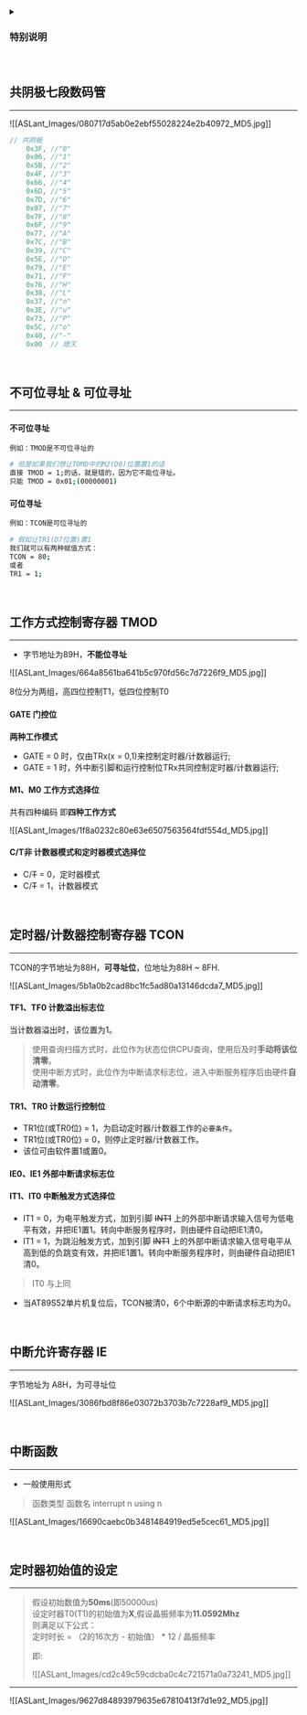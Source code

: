 <details><summary><h3>特别说明<h3></summary>

<center>    

![[ASLant_Images/1cd85b32622f53eee967e6df8aa176f2_MD5.jpg]]   

</center>   

</details>

<br/>

## 共阴极七段数码管
----
![[ASLant_Images/080717d5ab0e2ebf55028224e2b40972_MD5.jpg]]   

```c 
// 共阴极   
    0x3F, //"0"
    0x06, //"1"
    0x5B, //"2"
    0x4F, //"3"
    0x66, //"4"
    0x6D, //"5"
    0x7D, //"6"
    0x07, //"7"
    0x7F, //"8"
    0x6F, //"9"
    0x77, //"A"
    0x7C, //"B"
    0x39, //"C"
    0x5E, //"D"
    0x79, //"E"
    0x71, //"F"
    0x76, //"H"
    0x38, //"L"
    0x37, //"n"
    0x3E, //"u"
    0x73, //"P"
    0x5C, //"o"
    0x40, //"-"
    0x00  // 熄灭
```

<br/>   

## 不可位寻址 & 可位寻址    
----
#### 不可位寻址
```sh
例如：TMOD是不可位寻址的

# 但是如果我们想让T0MD中的M2(D0)位置置1的话
直接 TMOD = 1;的话，就是错的，因为它不能位寻址。
只能 TMOD = 0x01;(00000001)
```     
#### 可位寻址   
```sh
例如：TCON是可位寻址的  

# 假如让TR1(D7位置)置1
我们就可以有两种赋值方式：  
TCON = 80;
或者
TR1 = 1;

``` 

<br/>



## 工作方式控制寄存器 TMOD
----    
- 字节地址为89H，**不能位寻址**      

![[ASLant_Images/664a8561ba641b5c970fd56c7d7226f9_MD5.jpg]]       

8位分为两组，高四位控制T1，低四位控制T0   
 
####  GATE  门控位    
**两种工作模式**         

- GATE = 0 时，仅由TRx(x = 0,1)来控制定时器/计数器运行;     
- GATE = 1 时，外中断引脚和运行控制位TRx共同控制定时器/计数器运行;      


####  M1、M0  工作方式选择位      
共有四种编码 即**四种工作方式**       
 
![[ASLant_Images/1f8a0232c80e63e6507563564fdf554d_MD5.jpg]]          

####  C/T非 计数器模式和定时器模式选择位          
- C/~~T~~ = 0，定时器模式     
- C/~~T~~ = 1，计数器模式         

                            


<br/>             

## 定时器/计数器控制寄存器 TCON     
-----
TCON的字节地址为88H，**可寻址位**，位地址为88H ~ 8FH.   

![[ASLant_Images/5b1a0b2cad8bc1fc5ad80a13146dcda7_MD5.jpg]]      

####  TF1、TF0  计数溢出标志位    
当计数器溢出时，该位置为1。       
> 使用查询扫描方式时，此位作为状态位供CPU查询，使用后及时**手动将该位清零**。       
> 使用中断方式时，此位作为中断请求标志位，进入中断服务程序后由硬件**自动清零**。        
####  TR1、TR0  计数运行控制位    
- TR1位(或TR0位) = 1，为启动定时器/计数器工作的`必要条件`。   
- TR1位(或TR0位) = 0，则停止定时器/计数器工作。     
- 该位可由软件置1或置0。    


####  IE0、IE1  外部中断请求标志位      


####  IT1、IT0  中断触发方式选择位      
- IT1 = 0，为电平触发方式，加到引脚 ~~INT1~~ 上的外部中断请求输入信号为低电平有效，并把IE1置1。转向中断服务程序时，则由硬件自动把IE1清0。       
- IT1 = 1，为跳沿触发方式，加到引脚 ~~INT1~~ 上的外部中断请求输入信号电平从高到低的负跳变有效，并把IE1置1。转向中断服务程序时，则由硬件自动把IE1清0。       
> IT0 与上同    
- 当AT89S52单片机复位后，TCON被清0，6个中断源的中断请求标志均为0。      



<br/>   

## 中断允许寄存器 IE    
----
字节地址为 A8H，为可寻址位      

![[ASLant_Images/3086fbd8f86e03072b3703b7c7228af9_MD5.jpg]]   

<br/>

## 中断函数
----
- 一般使用形式  
  
> 函数类型  函数名  interrupt n using n 

![[ASLant_Images/16690caebc0b3481484919ed5e5cec61_MD5.jpg]]       

<br/>

## 定时器初始值的设定   
----
> 假设初始数值为**50ms**(即50000us)     
> 设定时器T0(T1)的初始值为**X**,假设晶振频率为**11.0592Mhz**        
> 则满足以下公式：    
> 定时时长 = （2的16次方 - 初始值） * 12 / 晶振频率     
> 
> 即:   
> 
> ![[ASLant_Images/cd2c49c59cdcba0c4c721571a0a73241_MD5.jpg]] 






-----

![[ASLant_Images/9627d84893979635e67810413f7d1e92_MD5.jpg]]